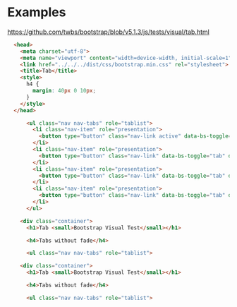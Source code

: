 # Examples

<https://github.com/twbs/bootstrap/blob/v5.1.3/js/tests/visual/tab.html>

<!-- text-snippet(src="https://raw.githubusercontent.com/twbs/bootstrap/v5.1.3/js/tests/visual/tab.html" start="<head" end="</head>") -->
```html
  <head>
    <meta charset="utf-8">
    <meta name="viewport" content="width=device-width, initial-scale=1">
    <link href="../../../dist/css/bootstrap.min.css" rel="stylesheet">
    <title>Tab</title>
    <style>
      h4 {
        margin: 40px 0 10px;
      }
    </style>
  </head>
```
<!-- end-text-snippet -->

<!-- text-snippet(src="https://raw.githubusercontent.com/twbs/bootstrap/v5.1.3/js/tests/visual/tab.html" start='<ul class="nav nav-tabs" role="tablist">' end="</ul>") -->
```html
      <ul class="nav nav-tabs" role="tablist">
        <li class="nav-item" role="presentation">
          <button type="button" class="nav-link active" data-bs-toggle="tab" data-bs-target="#home" role="tab" aria-selected="true">Home</button>
        </li>
        <li class="nav-item" role="presentation">
          <button type="button" class="nav-link" data-bs-toggle="tab" data-bs-target="#profile" role="tab">Profile</button>
        </li>
        <li class="nav-item" role="presentation">
          <button type="button" class="nav-link" data-bs-toggle="tab" data-bs-target="#fat" role="tab">@fat</button>
        </li>
        <li class="nav-item" role="presentation">
          <button type="button" class="nav-link" data-bs-toggle="tab" data-bs-target="#mdo" role="tab">@mdo</button>
        </li>
      </ul>
```
<!-- end-text-snippet -->

<!-- text-snippet(src="https://raw.githubusercontent.com/twbs/bootstrap/v5.1.3/js/tests/visual/tab.html" from=15 to=20) -->
```html
    <div class="container">
      <h1>Tab <small>Bootstrap Visual Test</small></h1>

      <h4>Tabs without fade</h4>

      <ul class="nav nav-tabs" role="tablist">
```
<!-- end-text-snippet -->

<!-- text-snippet(src="https://raw.githubusercontent.com/twbs/bootstrap/v5.1.3/js/tests/visual/tab.html" from=15 to="+5") -->
```html
    <div class="container">
      <h1>Tab <small>Bootstrap Visual Test</small></h1>

      <h4>Tabs without fade</h4>

      <ul class="nav nav-tabs" role="tablist">
```
<!-- end-text-snippet -->
